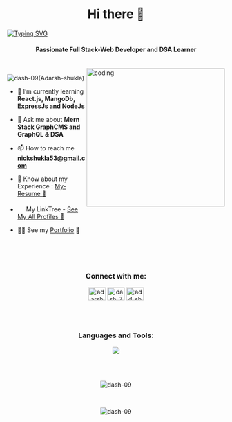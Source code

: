 <body background="black" >
<h1 align="center">Hi there 👋 </h1>
<a href="https://git.io/typing-svg"><img src="https://readme-typing-svg.herokuapp.com?font=Josefin+Sans&weight=700&size=25&pause=2000&color=5433B0&center=true&width=1000&height=70&lines=I+am+Adarsh%2C+Welcome+to+my+GitHub+Profile" alt="Typing SVG" /></a>
<h4 align="center">Passionate Full Stack-Web Developer and DSA Learner </h4>

<br>
<img align="right" alt="coding" width="320" src="https://camo.githubusercontent.com/cae12fddd9d6982901d82580bdf321d81fb299141098ca1c2d4891870827bf17/68747470733a2f2f6d69726f2e6d656469756d2e636f6d2f6d61782f313336302f302a37513379765349765f7430696f4a2d5a2e676966"cursor="none" > 

 













 

<p align="left"> <img src="https://komarev.com/ghpvc/?username=dash-09&label=Profile%20views&color=0e75b6&style=flat" alt="dash-09(Adarsh-shukla)" /> </p>

- 🌱 I’m currently learning **React.js, MangoDb, ExpressJs and NodeJs**

- 💬 Ask me about **Mern Stack GraphCMS and GraphQL & DSA**

- 📫 How to reach me **nickshukla53@gmail.com**

- 📄 Know about my Experience : [My-Resume 🔗 ](https://github.com/dash-09/dash-09/files/14061323/adarsh.pdf)

- <img src="https://github.com/dash-09/dash-09/assets/74849401/4c8ecf2f-f8f9-4a25-9260-7a6916816d15" width="16" height="19" /> My LinkTree - [See My All Profiles 🔗 ](https://linktr.ee/add_shy) 
 
- 👨‍🎓 See my <a href="https://ad9z.me/" target ="blank">Portfolio</a> 🔗

<br>



 








<br>
<br>
 
<h3 align="center">Connect with me:</h3>
<p align="center">
<a href="https://www.linkedin.com/in/adarsh-shuklaa/" target="blank"><img align="center" src="https://raw.githubusercontent.com/rahuldkjain/github-profile-readme-generator/master/src/images/icons/Social/linked-in-alt.svg" alt="adarshShukla" height="30" width="40" /></a>
<a href="https://twitter.com/dash_7xz" target="blank"><img align="center" src="https://raw.githubusercontent.com/rahuldkjain/github-profile-readme-generator/master/src/images/icons/Social/twitter-alt.svg" alt="dash_7xz(Adarsh-Shukla)" height="30" width="40" /></a> 
<a href="https://www.leetcode.com/add_shy" target="blank"><img align="center" src="https://raw.githubusercontent.com/rahuldkjain/github-profile-readme-generator/master/src/images/icons/Social/leet-code.svg" alt="add_shy" height="30" width="40" /></a>
 
</p>
 


<br>
<br>
 



 
<h3 align="center">Languages and Tools:</h3>

<p align="center"cursor="none"> 
  <img src="https://skillicons.dev/icons?i=java,react,js,css,tailwind,discord,c,express,,github,html,nextjs,mongodb,nodejs,linux,vercel,vscode&perline=9">
</p>

<br>
<br>

 








<p align="center"><img align="center" src="https://github-readme-stats.vercel.app/api/top-langs?username=dash-09&show_icons=true&locale=en&layout=compact" alt="dash-09" /></p>










<br> 
<p align="center"cursor="none"><img align="center" src="https://github-readme-streak-stats.herokuapp.com/?user=dash-09&" alt="dash-09" /></p>






</body>
